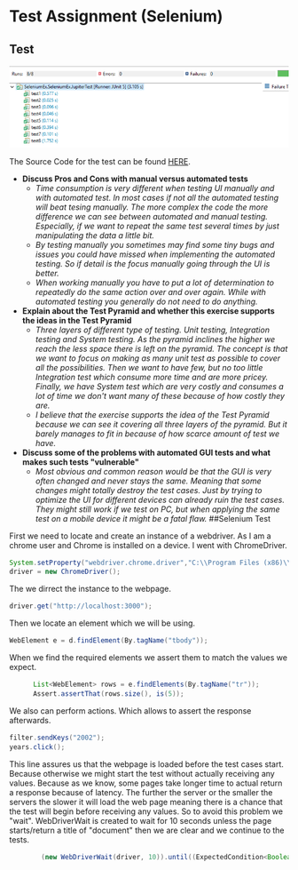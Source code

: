 ﻿# Test Assignment (Selenium)

## Test
![Selenium Tests](https://github.com/Ekskursantas/TestEx/blob/master/tests.png?raw=true)


The Source Code for the test can be found [HERE](https://github.com/Ekskursantas/TestEx/blob/master/src/test/java/SeleniumEx/SeleniumEx/JupiterTest.java).
- **Discuss Pros and Cons with manual versus automated tests** 
  - *Time consumption is very different when testing UI manually and with automated test. In most cases if not all the automated testing will beat tesing manually. The more complex the code the more difference we can see between automated and manual testing. Especially, if we want to repeat the same test several times by just manipulating the data a little bit.*
  - *By testing manually you sometimes may find some tiny bugs and issues you could have missed when implementing the automated testing. So if detail is the focus manually going through the UI is better.* 
  - *When working manually you have to put a lot of determination to repeatedly do the same action over and over again. While with automated testing you generally do not need to do anything.*
- **Explain about the Test Pyramid and whether this exercise supports the ideas in the Test Pyramid** 
  - *Three layers of different type of testing. Unit testing, Integration testing and System testing. As the pyramid inclines the higher we reach the less space there is left on the pyramid. The concept is that we want to focus on making as many unit test as possible to cover all the possibilities. Then we want to have few, but no too little Integration test which consume more time and are more pricey. Finally, we have System test which are very costly and consumes a lot of time we don't want many of these because of how costly they are.*
  - *I believe that the exercise supports the idea of the Test Pyramid because we can see it covering all three layers of the pyramid. But it barely manages to fit in because of how scarce amount of test we have.*
- **Discuss some of the problems with automated GUI tests and what makes such tests "vulnerable"** 
  - *Most obvious and common reason would be that the GUI is very often changed and never stays the same. Meaning that some changes might totally destroy the test cases. Just by trying to optimize the UI for different devices can already ruin the test cases. They might still work if we test on PC, but when applying the same test on a mobile device it might be a fatal flaw.*
##Selenium Test


First we need to locate and create an instance of a webdriver. As I am a chrome user and Chrome is installed on a device. I went with ChromeDriver.
```java
System.setProperty("webdriver.chrome.driver","C:\\Program Files (x86)\\Eclipse\\Workspace\\SeleniumEx\\drivers\\chromedriver.exe");
driver = new ChromeDriver();
```
The we dirrect the instance to the webpage.

```java
driver.get("http://localhost:3000");
```
Then we locate an element which we will be using.
```java
WebElement e = d.findElement(By.tagName("tbody"));
```
When we find the required elements we assert them to match the values we expect. 
```java
      List<WebElement> rows = e.findElements(By.tagName("tr"));
      Assert.assertThat(rows.size(), is(5));
```
We also can perform actions. Which allows to assert the response afterwards.
```java
filter.sendKeys("2002");
years.click();
```

This line assures us that the webpage is loaded before the test cases start. Because otherwise we might start the test without actually receiving any values. Because as we know, some pages take longer time to actual return a response because of latency. The further the server or the smaller the servers the slower it will load the web page meaning there is a chance that the test will begin before receiving any values. So to avoid this problem we "wait". WebDriverWait is created to wait for 10 seconds unless the page starts/return a title of "document" then we are clear and we continue to the tests.
```java
        (new WebDriverWait(driver, 10)).until((ExpectedCondition<Boolean>) d -> d.getTitle().toLowerCase().startsWith("document"));
```
